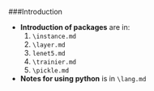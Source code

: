 ###Introduction
- __Introduction of packages__ are in:
  1. `\instance.md`
  2. `\layer.md`
  3. `lenet5.md`
  4. `\trainier.md`
  5. `\pickle.md`
- __Notes for using python__ is in `\lang.md`
